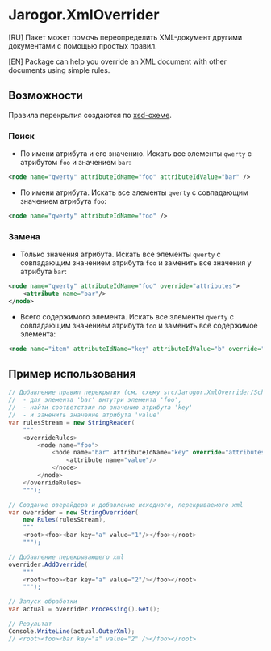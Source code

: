 # Jarogor.XmlOverrider

[RU] Пакет может помочь переопределить XML-документ другими документами с помощью простых правил.

[EN] Package can help you override an XML document with other documents using simple rules.

## Возможности

Правила перекрытия создаются по [xsd-схеме](./src/Jarogor.XmlOverrider/Scheme/Rules.xsd).

### Поиск
- По имени атрибута и его значению. Искать все элементы `qwerty` с атрибутом `foo` и значением `bar`:
```xml
<node name="qwerty" attributeIdName="foo" attributeIdValue="bar" />
```
- По имени атрибута. Искать все элементы `qwerty` с совпадающим значением атрибута `foo`:
```xml
<node name="qwerty" attributeIdName="foo" />
```

### Замена
- Только значения атрибута. Искать все элементы `qwerty` с совпадающим значением атрибута `foo` и заменить все значения у атрибута `bar`:
```xml
<node name="qwerty" attributeIdName="foo" override="attributes">
    <attribute name="bar"/>
</node>
```
- Всего содержимого элемента. Искать все элементы `qwerty` с совпадающим значением атрибута `foo` и заменить всё содержимое элемента:
```xml
<node name="item" attributeIdName="key" attributeIdValue="b" override="innerXml"/>
```

## Пример использования

```csharp
// Добавление правил перекрытия (см. схему src/Jarogor.XmlOverrider/Scheme/Rules.xsd):
//  - для элемента 'bar' внтутри элемента 'foo',
//  - найти соответствия по значению атрибута 'key'
//  - и заменить значение атрибута 'value'
var rulesStream = new StringReader(
    """
    <overrideRules>
        <node name="foo">
            <node name="bar" attributeIdName="key" override="attributes">
                <attribute name="value"/>
            </node>
        </node>
    </overrideRules>
    """);

// Создание оверайдера и добавление исходного, перекрываемого xml
var overrider = new StringOverrider(
    new Rules(rulesStream),
    """
    <root><foo><bar key="a" value="1"/></foo></root>
    """);

// Добавление перекрывающего xml
overrider.AddOverride(
    """
    <root><foo><bar key="a" value="2"/></foo></root>
    """);

// Запуск обработки
var actual = overrider.Processing().Get();

// Результат
Console.WriteLine(actual.OuterXml);
// <root><foo><bar key="a" value="2" /></foo></root>
```